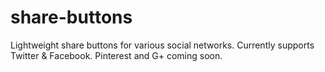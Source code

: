 share-buttons
=============

Lightweight share buttons for various social networks. Currently supports Twitter &amp; Facebook. Pinterest and G+ coming soon.
